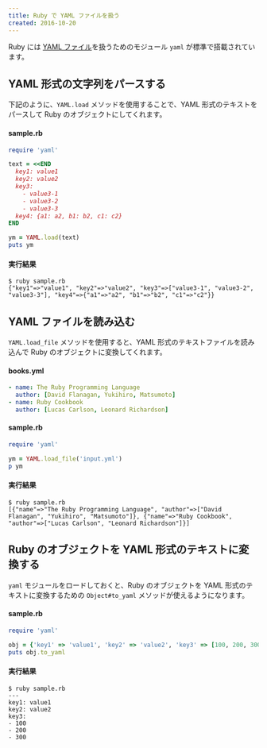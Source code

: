 ```yaml
---
title: Ruby で YAML ファイルを扱う
created: 2016-10-20
---
```


Ruby には [YAML ファイル](https://ja.wikipedia.org/wiki/YAML)を扱うためのモジュール `yaml` が標準で搭載されています。

YAML 形式の文字列をパースする
----

下記のように、`YAML.load` メソッドを使用することで、YAML 形式のテキストをパースして Ruby のオブジェクトにしてくれます。

#### sample.rb

```ruby
require 'yaml'

text = <<END
  key1: value1
  key2: value2
  key3:
    - value3-1
    - value3-2
    - value3-3
  key4: {a1: a2, b1: b2, c1: c2}
END

ym = YAML.load(text)
puts ym
```

#### 実行結果

```
$ ruby sample.rb
{"key1"=>"value1", "key2"=>"value2", "key3"=>["value3-1", "value3-2", "value3-3"], "key4"=>{"a1"=>"a2", "b1"=>"b2", "c1"=>"c2"}}
```

YAML ファイルを読み込む
----

`YAML.load_file` メソッドを使用すると、YAML 形式のテキストファイルを読み込んで Ruby のオブジェクトに変換してくれます。

#### books.yml

```yaml
- name: The Ruby Programming Language
  author: [David Flanagan, Yukihiro, Matsumoto]
- name: Ruby Cookbook
  author: [Lucas Carlson, Leonard Richardson]
```

#### sample.rb

```ruby
require 'yaml'

ym = YAML.load_file('input.yml')
p ym
```

#### 実行結果

```
$ ruby sample.rb
[{"name"=>"The Ruby Programming Language", "author"=>["David Flanagan", "Yukihiro", "Matsumoto"]}, {"name"=>"Ruby Cookbook", "author"=>["Lucas Carlson", "Leonard Richardson"]}]
```

Ruby のオブジェクトを YAML 形式のテキストに変換する
----

`yaml` モジュールをロードしておくと、Ruby のオブジェクトを YAML 形式のテキストに変換するための `Object#to_yaml` メソッドが使えるようになります。

#### sample.rb

```ruby
require 'yaml'

obj = {'key1' => 'value1', 'key2' => 'value2', 'key3' => [100, 200, 300]}
puts obj.to_yaml
```

#### 実行結果

```
$ ruby sample.rb
---
key1: value1
key2: value2
key3:
- 100
- 200
- 300
```

